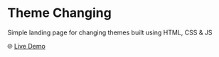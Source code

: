 # Theme Changing

Simple landing page for changing themes built using HTML, CSS & JS

🌐 <a href="https://svalanju.github.io/Theme-Change/" target="_blank">Live Demo</a>
